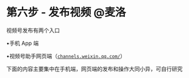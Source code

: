 # 第六步 - 发布视频 @麦洛

视频号发布有两个入口

•手机 App 端

•视频号助手网页端（[`channels.weixin.qq.com/`](https://channels.weixin.qq.com/)）

下面的内容主要集中在手机端，网页端的发布和操作大同小异，可自行研究